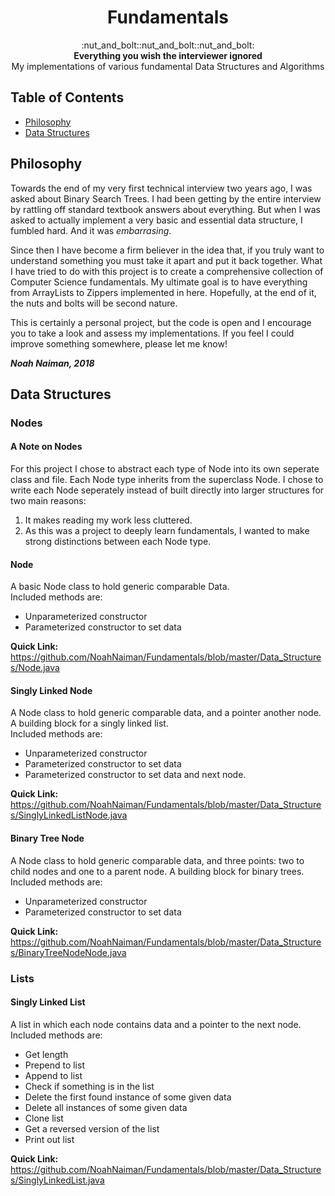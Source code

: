 <h1 align="center">Fundamentals</h1>

<div
align="center">
:nut_and_bolt::nut_and_bolt::nut_and_bolt:
</div>

<div align="center">
	<strong>Everything you wish the interviewer ignored</strong><br>
	My implementations of various fundamental Data Structures and Algorithms
</div>



## Table of Contents
- [Philosophy](#philosophy)
- [Data Structures](#data-structures)

## Philosophy
Towards the end of my very first technical interview two years ago,
I was asked about Binary Search Trees. I had been getting by the
entire interview by rattling off standard textbook answers about
everything. But when I was asked to actually implement a very
basic and essential data structure, I fumbled hard. And it was
_embarrasing_.

Since then I have become a firm believer in the idea that, if
you truly want to understand something you must take it apart
and put it back together. What I have tried to do with this
project is to create a comprehensive collection of Computer
Science fundamentals. My ultimate goal is to have everything
from ArrayLists to Zippers implemented in here. Hopefully, at
the end of it, the nuts and bolts will be second nature.

This is certainly a personal project, but the code is open
and I encourage you to take a look and assess my implementations.
If you feel I could improve something somewhere, please let me
know!

**_Noah Naiman, 2018_**

## Data Structures

### Nodes

#### A Note on Nodes
For this project I chose to abstract each type of Node into its
own seperate class and file. Each Node type inherits from the superclass Node.
I chose to write each Node seperately instead of built directly into
larger structures for two main reasons:

1. It makes reading my work less cluttered.
2. As this was a project to deeply learn fundamentals, I wanted to make strong distinctions
between each Node type.

#### Node
A basic Node class to hold generic comparable Data.<br>
Included methods are:
* Unparameterized constructor
* Parameterized constructor to set data


**Quick Link:** https://github.com/NoahNaiman/Fundamentals/blob/master/Data_Structures/Node.java
#### Singly Linked Node
A Node class to hold generic comparable data, and a pointer another node. A building block for a singly linked list.<br>
Included methods are:
* Unparameterized constructor
* Parameterized constructor to set data
* Parameterized constructor to set data and next node.


**Quick Link:** https://github.com/NoahNaiman/Fundamentals/blob/master/Data_Structures/SinglyLinkedListNode.java
#### Binary Tree Node
A Node class to hold generic comparable data, and three points: two to child nodes and one to a parent node. A building block for binary trees.<br>
Included methods are:
* Unparameterized constructor
* Parameterized constructor to set data


**Quick Link:** https://github.com/NoahNaiman/Fundamentals/blob/master/Data_Structures/BinaryTreeNodeNode.java

### Lists

#### Singly Linked List
A list in which each node contains data and a pointer to the next node.<br>
Included methods are:
* Get length
* Prepend to list
* Append to list
* Check if something is in the list
* Delete the first found instance of some given data
* Delete all instances of some given data
* Clone list
* Get a reversed version of the list
* Print out list

**Quick Link:** https://github.com/NoahNaiman/Fundamentals/blob/master/Data_Structures/SinglyLinkedList.java
